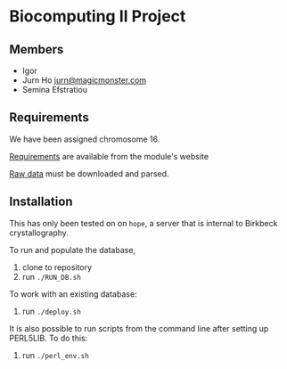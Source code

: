# Biocomputing II Project

## Members
* Igor
* Jurn Ho <jurn@magicmonster.com>
* Semina Efstratiou

## Requirements
We have been assigned chromosome 16.

[Requirements](http://www.bioinf.org.uk/teaching/bbk/biocomp2/project.html) are available from the
 module's website

[Raw data](http://www.bioinf.org.uk/teaching/bbk/biocomp2/data/chrom_CDS_16.gz) must be
downloaded and parsed.

## Installation
This has only been tested on on `hope`, a server that is internal to Birkbeck
crystallography.

To run and populate the database,
1. clone to repository
2. run `./RUN_DB.sh`

To work with an existing database:
1. run `./deploy.sh`

It is also possible to run scripts from the command line after setting up PERL5LIB. To do this:
1. run `./perl_env.sh`

